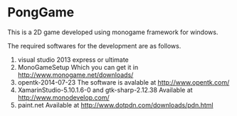# PongGame
This is a 2D game developed using monogame framework for windows.  

The required softwares for the development are as follows.
1. visual studio 2013 express or ultimate
2. MonoGameSetup
        Which you can get it in http://www.monogame.net/downloads/
3. opentk-2014-07-23
        The software is avalable at http://www.opentk.com/
4. XamarinStudio-5.10.1.6-0 and gtk-sharp-2.12.38
        Available at http://www.monodevelop.com/
5. paint.net 
        Available at http://www.dotpdn.com/downloads/pdn.html 
